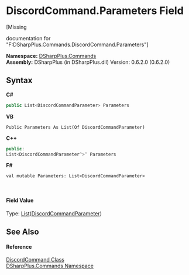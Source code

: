 # DiscordCommand.Parameters Field
 

\[Missing <summary> documentation for "F:DSharpPlus.Commands.DiscordCommand.Parameters"\]

**Namespace:**&nbsp;<a href="fc38a4a5-4979-fd82-c5c3-f5d7b478e6e0">DSharpPlus.Commands</a><br />**Assembly:**&nbsp;DSharpPlus (in DSharpPlus.dll) Version: 0.6.2.0 (0.6.2.0)

## Syntax

**C#**<br />
``` C#
public List<DiscordCommandParameter> Parameters
```

**VB**<br />
``` VB
Public Parameters As List(Of DiscordCommandParameter)
```

**C++**<br />
``` C++
public:
List<DiscordCommandParameter^>^ Parameters
```

**F#**<br />
``` F#
val mutable Parameters: List<DiscordCommandParameter>
```

<br />

#### Field Value
Type: <a href="http://msdn2.microsoft.com/en-us/library/6sh2ey19" target="_blank">List</a>(<a href="dcdf1844-aa67-7e93-a813-a828978db5b5">DiscordCommandParameter</a>)

## See Also


#### Reference
<a href="134e2355-3212-b6c0-d76a-fc66459fdcfe">DiscordCommand Class</a><br /><a href="fc38a4a5-4979-fd82-c5c3-f5d7b478e6e0">DSharpPlus.Commands Namespace</a><br />